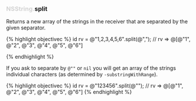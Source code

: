 
### <span style='color:lightgray'>NSString.</span>split


 Returns a new array of the strings in the receiver that are separated by
 the given separator.

{% highlight objectivec %}
id rv = @"1,2,3,4,5,6".split(@",");
// rv => @[@"1", @"2", @"3", @"4", @"5", @"6"]

{% endhighlight %}

 If you ask to separate by `@""` or `nil` you will get an array of the
 strings individual characters (as determined by `-substringWithRange`).

{% highlight objectivec %}
id rv = @"123456".split(@"");
// rv => @[@"1", @"2", @"3", @"4", @"5", @"6"]
{% endhighlight %}

